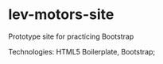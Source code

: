 # lev-motors-site
 Prototype site for practicing Bootstrap

Technologies: HTML5 Boilerplate, Bootstrap;
